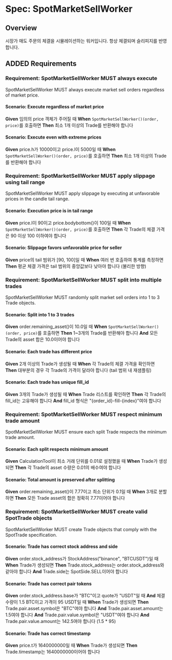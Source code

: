 # Spec: SpotMarketSellWorker

## Overview

시장가 매도 주문의 체결을 시뮬레이션하는 워커입니다. 항상 체결되며 슬리피지를 반영합니다.

## ADDED Requirements

### Requirement: SpotMarketSellWorker MUST always execute

SpotMarketSellWorker MUST always execute market sell orders regardless of market price.

#### Scenario: Execute regardless of market price

**Given** 임의의 price 객체가 주어질 때
**When** `SpotMarketSellWorker()(order, price)`를 호출하면
**Then** 최소 1개 이상의 Trade를 반환해야 합니다

#### Scenario: Execute even with extreme prices

**Given** price.h가 10000이고 price.l이 5000일 때
**When** `SpotMarketSellWorker()(order, price)`를 호출하면
**Then** 최소 1개 이상의 Trade를 반환해야 합니다

### Requirement: SpotMarketSellWorker MUST apply slippage using tail range

SpotMarketSellWorker MUST apply slippage by executing at unfavorable prices in the candle tail range.

#### Scenario: Execution price is in tail range

**Given** price.l이 90이고 price.bodybottom()이 100일 때
**When** `SpotMarketSellWorker()(order, price)`를 호출하면
**Then** 각 Trade의 체결 가격은 90 이상 100 이하여야 합니다

#### Scenario: Slippage favors unfavorable price for seller

**Given** price의 tail 범위가 [90, 100]일 때
**When** 여러 번 호출하여 통계를 측정하면
**Then** 평균 체결 가격은 tail 범위의 중앙값보다 낮아야 합니다 (불리한 방향)

### Requirement: SpotMarketSellWorker MUST split into multiple trades

SpotMarketSellWorker MUST randomly split market sell orders into 1 to 3 Trade objects.

#### Scenario: Split into 1 to 3 trades

**Given** order.remaining_asset()이 10.0일 때
**When** `SpotMarketSellWorker()(order, price)`를 호출하면
**Then** 1~3개의 Trade를 반환해야 합니다
**And** 모든 Trade의 asset 합은 10.0이어야 합니다

#### Scenario: Each trade has different price

**Given** 2개 이상의 Trade가 생성될 때
**When** 각 Trade의 체결 가격을 확인하면
**Then** 대부분의 경우 각 Trade의 가격이 달라야 합니다 (tail 범위 내 재샘플링)

#### Scenario: Each trade has unique fill_id

**Given** 3개의 Trade가 생성될 때
**When** Trade 리스트를 확인하면
**Then** 각 Trade의 fill_id는 고유해야 합니다
**And** fill_id 형식은 "{order_id}-fill-{index}"여야 합니다

### Requirement: SpotMarketSellWorker MUST respect minimum trade amount

SpotMarketSellWorker MUST ensure each split Trade respects the minimum trade amount.

#### Scenario: Each split respects minimum amount

**Given** CalculationTool이 최소 거래 단위를 0.01로 설정했을 때
**When** Trade가 생성되면
**Then** 각 Trade의 asset 수량은 0.01의 배수여야 합니다

#### Scenario: Total amount is preserved after splitting

**Given** order.remaining_asset()이 7.77이고 최소 단위가 0.1일 때
**When** 3개로 분할하면
**Then** 모든 Trade asset의 합은 정확히 7.77이어야 합니다

### Requirement: SpotMarketSellWorker MUST create valid SpotTrade objects

SpotMarketSellWorker MUST create Trade objects that comply with the SpotTrade specification.

#### Scenario: Trade has correct stock address and side

**Given** order.stock_address가 StockAddress("binance", "BTCUSDT")일 때
**When** Trade가 생성되면
**Then** Trade.stock_address는 order.stock_address와 같아야 합니다
**And** Trade.side는 SpotSide.SELL이어야 합니다

#### Scenario: Trade has correct pair tokens

**Given** order.stock_address.base가 "BTC"이고 quote가 "USDT"일 때
**And** 체결 수량이 1.5 BTC이고 가격이 95 USDT일 때
**When** Trade가 생성되면
**Then** Trade.pair.asset.symbol은 "BTC"여야 합니다
**And** Trade.pair.asset.amount는 1.5여야 합니다
**And** Trade.pair.value.symbol은 "USDT"여야 합니다
**And** Trade.pair.value.amount는 142.5여야 합니다 (1.5 * 95)

#### Scenario: Trade has correct timestamp

**Given** price.t가 1640000000일 때
**When** Trade가 생성되면
**Then** Trade.timestamp는 1640000000이어야 합니다
